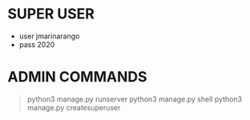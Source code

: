 # SUPER USER

- user jmarinarango
- pass 2020



# ADMIN COMMANDS

> python3 manage.py runserver
> python3 manage.py shell
> python3 manage.py createsuperuser



